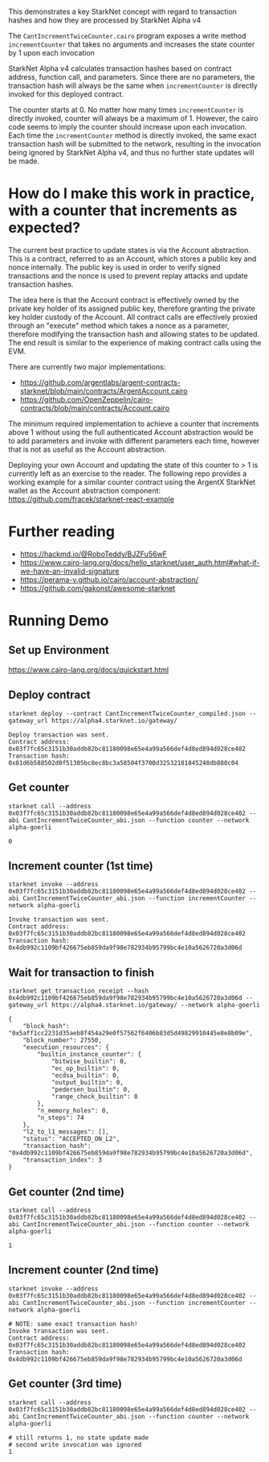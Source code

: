 This demonstrates a key StarkNet concept with regard to transaction hashes and how they are processed by StarkNet Alpha v4

The `CantIncrementTwiceCounter.cairo` program exposes a write method `incrementCounter` that takes no arguments and increases the state counter by 1 upon each invocation

StarkNet Alpha v4 calculates transaction hashes based on contract address, function call, and parameters. Since there are no parameters, the transaction hash will always be the same when `incrementCounter` is directly invoked for this deployed contract.

The counter starts at 0. No matter how many times `incrementCounter` is directly invoked, counter will always be a maximum of 1. However, the cairo code seems to imply the counter should increase upon each invocation. Each time the `incrementCounter` method is directly invoked, the same exact transaction hash will be submitted to the network, resulting in the invocation being ignored by StarkNet Alpha v4, and thus no further state updates will be made.

# How do I make this work in practice, with a counter that increments as expected?

The current best practice to update states is via the Account abstraction. This is a contract, referred to as an Account, which stores a public key and nonce internally. The public key is used in order to verify signed transactions and the nonce is used to prevent replay attacks and update transaction hashes.

The idea here is that the Account contract is effectively owned by the private key holder of its assigned public key, therefore granting the private key holder custody of the Account. All contract calls are effectively proxied through an "execute" method which takes a nonce as a parameter, therefore modifying the transaction hash and allowing states to be updated. The end result is similar to the experience of making contract calls using the EVM.

There are currently two major implementations:

- https://github.com/argentlabs/argent-contracts-starknet/blob/main/contracts/ArgentAccount.cairo
- https://github.com/OpenZeppelin/cairo-contracts/blob/main/contracts/Account.cairo

The minimum required implementation to achieve a counter that increments above 1 without using the full authenticated Account abstraction would be to add parameters and invoke with different parameters each time, however that is not as useful as the Account abstraction.

Deploying your own Account and updating the state of this counter to > 1 is currently left as an exercise to the reader. The following repo provides a working example for a similar counter contract using the ArgentX StarkNet wallet as the Account abstraction component: https://github.com/fracek/starknet-react-example

# Further reading
- https://hackmd.io/@RoboTeddy/BJZFu56wF
- https://www.cairo-lang.org/docs/hello_starknet/user_auth.html#what-if-we-have-an-invalid-signature
- https://perama-v.github.io/cairo/account-abstraction/
- https://github.com/gakonst/awesome-starknet


# Running Demo

Set up Environment
------------------

https://www.cairo-lang.org/docs/quickstart.html

Deploy contract
------------------
`starknet deploy --contract CantIncrementTwiceCounter_compiled.json --gateway_url https://alpha4.starknet.io/gateway/`

```
Deploy transaction was sent.
Contract address: 0x03f7fc65c3151b30addb82bc81180098e65e4a99a566def4d8ed894d028ce402
Transaction hash: 0x81d6b588502d0f51305bc8ec8bc3a58504f3700d32532181845248db880c04
```

Get counter
------------------
`starknet call --address 0x03f7fc65c3151b30addb82bc81180098e65e4a99a566def4d8ed894d028ce402 --abi CantIncrementTwiceCounter_abi.json --function counter --network alpha-goerli`
```
0
```

Increment counter (1st time)
------------------
`starknet invoke --address 0x03f7fc65c3151b30addb82bc81180098e65e4a99a566def4d8ed894d028ce402 --abi CantIncrementTwiceCounter_abi.json --function incrementCounter --network alpha-goerli`
```
Invoke transaction was sent.
Contract address: 0x03f7fc65c3151b30addb82bc81180098e65e4a99a566def4d8ed894d028ce402
Transaction hash: 0x4db992c1109bf426675eb859da9f98e782934b95799bc4e10a5626720a3d06d
```

Wait for transaction to finish
------------------
`starknet get_transaction_receipt --hash 0x4db992c1109bf426675eb859da9f98e782934b95799bc4e10a5626720a3d06d --gateway_url https://alpha4.starknet.io/gateway/ --network alpha-goerli`
```
{
    "block_hash": "0x5aff1cc2231d35aeb8f454a29e0f57562f6406b83d5d49829910445e8e8b09e",
    "block_number": 27550,
    "execution_resources": {
        "builtin_instance_counter": {
            "bitwise_builtin": 0,
            "ec_op_builtin": 0,
            "ecdsa_builtin": 0,
            "output_builtin": 0,
            "pedersen_builtin": 0,
            "range_check_builtin": 0
        },
        "n_memory_holes": 0,
        "n_steps": 74
    },
    "l2_to_l1_messages": [],
    "status": "ACCEPTED_ON_L2",
    "transaction_hash": "0x4db992c1109bf426675eb859da9f98e782934b95799bc4e10a5626720a3d06d",
    "transaction_index": 3
}
```

Get counter (2nd time)
------------------
`starknet call --address 0x03f7fc65c3151b30addb82bc81180098e65e4a99a566def4d8ed894d028ce402 --abi CantIncrementTwiceCounter_abi.json --function counter --network alpha-goerli`
```
1
```

Increment counter (2nd time)
------------------
`starknet invoke --address 0x03f7fc65c3151b30addb82bc81180098e65e4a99a566def4d8ed894d028ce402 --abi CantIncrementTwiceCounter_abi.json --function incrementCounter --network alpha-goerli`
```
# NOTE: same exact transaction hash!
Invoke transaction was sent.
Contract address: 0x03f7fc65c3151b30addb82bc81180098e65e4a99a566def4d8ed894d028ce402
Transaction hash: 0x4db992c1109bf426675eb859da9f98e782934b95799bc4e10a5626720a3d06d
```

Get counter (3rd time)
------------------
`starknet call --address 0x03f7fc65c3151b30addb82bc81180098e65e4a99a566def4d8ed894d028ce402 --abi CantIncrementTwiceCounter_abi.json --function counter --network alpha-goerli`
```
# still returns 1, no state update made
# second write invocation was ignored
1
```
